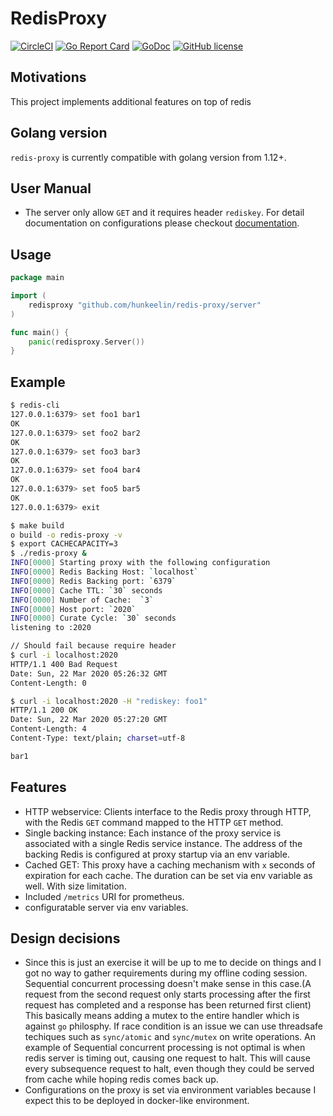# RedisProxy 
[![CircleCI](https://circleci.com/gh/hunkeelin/redis-proxy.svg?style=shield)](https://circleci.com/gh/hunkeelin/redis-proxy)
[![Go Report Card](https://goreportcard.com/badge/github.com/hunkeelin/redis-proxy)](https://goreportcard.com/report/github.com/hunkeelin/redis-proxy)
[![GoDoc](https://godoc.org/github.com/hunkeelin/redis-proxy/server?status.svg)](https://godoc.org/github.com/hunkeelin/redis-proxy/server)
[![GitHub license](https://img.shields.io/badge/license-MIT-blue.svg)](https://raw.githubusercontent.com/hunkeelin/redis-proxy/master/LICENSE)


## Motivations

This project implements additional features on top of redis

## Golang version

`redis-proxy` is currently compatible with golang version from 1.12+.

## User Manual
* The server only allow `GET` and it requires header `rediskey`. For detail documentation on configurations please checkout [documentation](DOCUMENTATION.md).
## Usage
```go
package main

import (
    redisproxy "github.com/hunkeelin/redis-proxy/server"
)

func main() {
    panic(redisproxy.Server())
}
```

## Example
```bash
$ redis-cli
127.0.0.1:6379> set foo1 bar1
OK
127.0.0.1:6379> set foo2 bar2
OK
127.0.0.1:6379> set foo3 bar3
OK
127.0.0.1:6379> set foo4 bar4
OK
127.0.0.1:6379> set foo5 bar5
OK
127.0.0.1:6379> exit

$ make build
o build -o redis-proxy -v
$ export CACHECAPACITY=3
$ ./redis-proxy &
INFO[0000] Starting proxy with the following configuration
INFO[0000] Redis Backing Host: `localhost`
INFO[0000] Redis Backing port: `6379`
INFO[0000] Cache TTL: `30` seconds
INFO[0000] Number of Cache:  `3`
INFO[0000] Host port: `2020`
INFO[0000] Curate Cycle: `30` seconds
listening to :2020

// Should fail because require header 
$ curl -i localhost:2020
HTTP/1.1 400 Bad Request
Date: Sun, 22 Mar 2020 05:26:32 GMT
Content-Length: 0

$ curl -i localhost:2020 -H "rediskey: foo1"
HTTP/1.1 200 OK
Date: Sun, 22 Mar 2020 05:27:20 GMT
Content-Length: 4
Content-Type: text/plain; charset=utf-8

bar1

```

## Features
* HTTP webservice: Clients interface to the Redis proxy through HTTP, with the
Redis `GET` command mapped to the HTTP `GET` method.
* Single backing instance: Each instance of the proxy service is associated with a single Redis service instance. The address of the backing Redis is configured at proxy startup via an env variable. 
* Cached GET: This proxy have a caching mechanism with `x` seconds of expiration for each cache. The duration can be set via env variable as well. With size limitation.
* Included `/metrics` URI for prometheus. 
* configuratable server via env variables. 

## Design decisions 
* Since this is just an exercise it will be up to me to decide on things and I got no way to gather requirements during my offline coding session. Sequential concurrent processing doesn't make sense in this case.(A request from the second request only starts processing after the first request has completed and a response has been returned first client) This basically means adding a mutex to the entire handler which is against `go` philosphy. If race condition is an issue we can use threadsafe techiques such as `sync/atomic` and `sync/mutex` on write operations. An example of Sequential concurrent processing is not optimal is when redis server is timing out, causing one request to halt. This will cause every subsequence request to halt, even though they could be served from cache while hoping redis comes back up. 
* Configurations on the proxy is set via environment variables because I expect this to be deployed in docker-like environment. 

